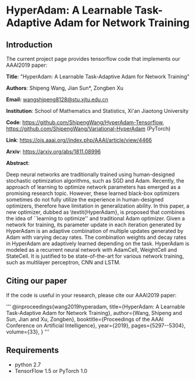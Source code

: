 HyperAdam: A Learnable Task-Adaptive Adam for Network Training
=
Introduction
-
The current project page provides tensorflow code that implements our AAAI2019 paper:

**Title**:  "HyperAdam: A Learnable Task-Adaptive Adam for Network Training"

**Authors**: Shipeng Wang, Jian Sun*, Zongben Xu

**Email:** wangshipeng8128@stu.xjtu.edu.cn

**Institution**: School of Mathematics and Statistics, Xi'an Jiaotong University

**Code**:  https://github.com/ShipengWang/HyperAdam-Tensorflow, https://github.com/ShipengWang/Variational-HyperAdam (PyTorch)

**Link**: https://ojs.aaai.org//index.php/AAAI/article/view/4466

**Arxiv**: https://arxiv.org/abs/1811.08996

**Abstract**:

Deep neural networks are traditionally trained using human-designed stochastic optimization algorithms, such as SGD and Adam. Recently, the approach of learning to optimize network parameters has emerged as a promising research topic. However, these learned black-box optimizers sometimes do not fully utilize  the experience in human-designed optimizers, therefore have limitation in generalization ability. In this paper, a new optimizer, dubbed as \textit{HyperAdam}, is proposed that combines the idea of ``learning to optimize'' and traditional Adam optimizer. Given a network for training, its parameter update in each iteration generated by HyperAdam is an adaptive combination of multiple updates generated by Adam with varying decay rates. The combination weights and decay rates in HyperAdam are adaptively learned depending on the task.  HyperAdam is  modeled as a recurrent neural network with AdamCell, WeightCell and StateCell. It is justified to be state-of-the-art for various network training, such as multilayer perceptron, CNN and LSTM.

Citing our paper
-
If the code is useful in your research, please cite our AAAI2019 paper:

'''
@inproceedings{wang2019hyperadam,
title={HyperAdam: A Learnable Task-Adaptive Adam for Network Training},
author={Wang, Shipeng and Sun, Jian and Xu, Zongben},
booktitle={Proceedings of the AAAI Conference on Artificial Intelligence},
year={2019},
pages={5297--5304},
volume={33},
}
'''

Requirements
-
+ python 2.7
+ TensorFlow 1.5 or PyTorch 1.0



